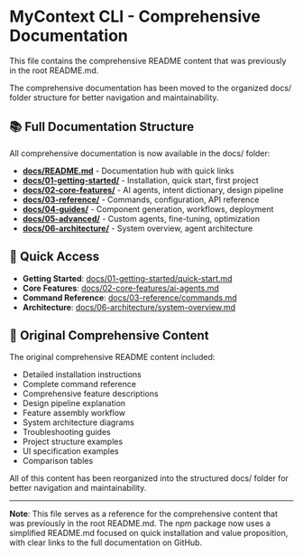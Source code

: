# MyContext CLI - Comprehensive Documentation

This file contains the comprehensive README content that was previously in the root README.md.

The comprehensive documentation has been moved to the organized docs/ folder structure for better navigation and maintainability.

## 📚 Full Documentation Structure

All comprehensive documentation is now available in the docs/ folder:

- **[docs/README.md](README.md)** - Documentation hub with quick links
- **[docs/01-getting-started/](01-getting-started/)** - Installation, quick start, first project
- **[docs/02-core-features/](02-core-features/)** - AI agents, intent dictionary, design pipeline
- **[docs/03-reference/](03-reference/)** - Commands, configuration, API reference
- **[docs/04-guides/](04-guides/)** - Component generation, workflows, deployment
- **[docs/05-advanced/](05-advanced/)** - Custom agents, fine-tuning, optimization
- **[docs/06-architecture/](06-architecture/)** - System overview, agent architecture

## 🚀 Quick Access

- **Getting Started**: [docs/01-getting-started/quick-start.md](01-getting-started/quick-start.md)
- **Core Features**: [docs/02-core-features/ai-agents.md](02-core-features/ai-agents.md)
- **Command Reference**: [docs/03-reference/commands.md](03-reference/commands.md)
- **Architecture**: [docs/06-architecture/system-overview.md](06-architecture/system-overview.md)

## 📖 Original Comprehensive Content

The original comprehensive README content included:

- Detailed installation instructions
- Complete command reference
- Comprehensive feature descriptions
- Design pipeline explanation
- Feature assembly workflow
- System architecture diagrams
- Troubleshooting guides
- Project structure examples
- UI specification examples
- Comparison tables

All of this content has been reorganized into the structured docs/ folder for better navigation and maintainability.

---

**Note**: This file serves as a reference for the comprehensive content that was previously in the root README.md. The npm package now uses a simplified README.md focused on quick installation and value proposition, with clear links to the full documentation on GitHub.
